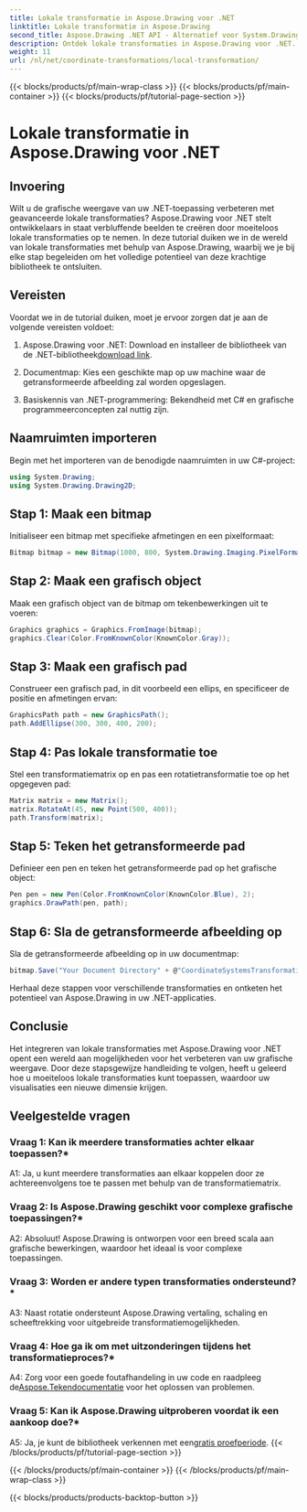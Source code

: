 ```yaml
---
title: Lokale transformatie in Aspose.Drawing voor .NET
linktitle: Lokale transformatie in Aspose.Drawing
second_title: Aspose.Drawing .NET API - Alternatief voor System.Drawing.Common
description: Ontdek lokale transformaties in Aspose.Drawing voor .NET. Verbeter afbeeldingen met eenvoudig te volgen stappen.
weight: 11
url: /nl/net/coordinate-transformations/local-transformation/
---
```


{{< blocks/products/pf/main-wrap-class >}}
{{< blocks/products/pf/main-container >}}
{{< blocks/products/pf/tutorial-page-section >}}

# Lokale transformatie in Aspose.Drawing voor .NET

## Invoering

Wilt u de grafische weergave van uw .NET-toepassing verbeteren met geavanceerde lokale transformaties? Aspose.Drawing voor .NET stelt ontwikkelaars in staat verbluffende beelden te creëren door moeiteloos lokale transformaties op te nemen. In deze tutorial duiken we in de wereld van lokale transformaties met behulp van Aspose.Drawing, waarbij we je bij elke stap begeleiden om het volledige potentieel van deze krachtige bibliotheek te ontsluiten.

## Vereisten

Voordat we in de tutorial duiken, moet je ervoor zorgen dat je aan de volgende vereisten voldoet:

1.  Aspose.Drawing voor .NET: Download en installeer de bibliotheek van de .NET-bibliotheek[download link](https://releases.aspose.com/drawing/net/).

2. Documentmap: Kies een geschikte map op uw machine waar de getransformeerde afbeelding zal worden opgeslagen.

3. Basiskennis van .NET-programmering: Bekendheid met C# en grafische programmeerconcepten zal nuttig zijn.

## Naamruimten importeren

Begin met het importeren van de benodigde naamruimten in uw C#-project:

```csharp
using System.Drawing;
using System.Drawing.Drawing2D;
```

## Stap 1: Maak een bitmap

Initialiseer een bitmap met specifieke afmetingen en een pixelformaat:

```csharp
Bitmap bitmap = new Bitmap(1000, 800, System.Drawing.Imaging.PixelFormat.Format32bppPArgb);
```

## Stap 2: Maak een grafisch object

Maak een grafisch object van de bitmap om tekenbewerkingen uit te voeren:

```csharp
Graphics graphics = Graphics.FromImage(bitmap);
graphics.Clear(Color.FromKnownColor(KnownColor.Gray));
```

## Stap 3: Maak een grafisch pad

Construeer een grafisch pad, in dit voorbeeld een ellips, en specificeer de positie en afmetingen ervan:

```csharp
GraphicsPath path = new GraphicsPath();
path.AddEllipse(300, 300, 400, 200);
```

## Stap 4: Pas lokale transformatie toe

Stel een transformatiematrix op en pas een rotatietransformatie toe op het opgegeven pad:

```csharp
Matrix matrix = new Matrix();
matrix.RotateAt(45, new Point(500, 400));
path.Transform(matrix);
```

## Stap 5: Teken het getransformeerde pad

Definieer een pen en teken het getransformeerde pad op het grafische object:

```csharp
Pen pen = new Pen(Color.FromKnownColor(KnownColor.Blue), 2);
graphics.DrawPath(pen, path);
```

## Stap 6: Sla de getransformeerde afbeelding op

Sla de getransformeerde afbeelding op in uw documentmap:

```csharp
bitmap.Save("Your Document Directory" + @"CoordinateSystemsTransformations\LocalTransformation_out.png");
```

Herhaal deze stappen voor verschillende transformaties en ontketen het potentieel van Aspose.Drawing in uw .NET-applicaties.

## Conclusie

Het integreren van lokale transformaties met Aspose.Drawing voor .NET opent een wereld aan mogelijkheden voor het verbeteren van uw grafische weergave. Door deze stapsgewijze handleiding te volgen, heeft u geleerd hoe u moeiteloos lokale transformaties kunt toepassen, waardoor uw visualisaties een nieuwe dimensie krijgen.


## Veelgestelde vragen

### Vraag 1: Kan ik meerdere transformaties achter elkaar toepassen?*

A1: Ja, u kunt meerdere transformaties aan elkaar koppelen door ze achtereenvolgens toe te passen met behulp van de transformatiematrix.

### Vraag 2: Is Aspose.Drawing geschikt voor complexe grafische toepassingen?*

A2: Absoluut! Aspose.Drawing is ontworpen voor een breed scala aan grafische bewerkingen, waardoor het ideaal is voor complexe toepassingen.

### Vraag 3: Worden er andere typen transformaties ondersteund?*

A3: Naast rotatie ondersteunt Aspose.Drawing vertaling, schaling en scheeftrekking voor uitgebreide transformatiemogelijkheden.

### Vraag 4: Hoe ga ik om met uitzonderingen tijdens het transformatieproces?*

 A4: Zorg voor een goede foutafhandeling in uw code en raadpleeg de[Aspose.Tekendocumentatie](https://reference.aspose.com/drawing/net/) voor het oplossen van problemen.

### Vraag 5: Kan ik Aspose.Drawing uitproberen voordat ik een aankoop doe?*

 A5: Ja, je kunt de bibliotheek verkennen met een[gratis proefperiode](https://releases.aspose.com/).
{{< /blocks/products/pf/tutorial-page-section >}}

{{< /blocks/products/pf/main-container >}}
{{< /blocks/products/pf/main-wrap-class >}}

{{< blocks/products/products-backtop-button >}}
